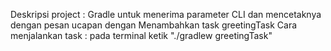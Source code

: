 Deskripsi project : Gradle untuk menerima parameter CLI dan mencetaknya dengan pesan ucapan dengan Menambahkan task greetingTask
Cara menjalankan task : pada terminal ketik "./gradlew greetingTask"
